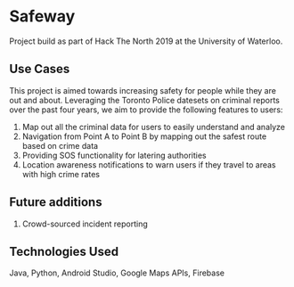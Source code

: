# Safeway

Project build as part of Hack The North 2019 at the University of Waterloo.

## Use Cases
This project is aimed towards increasing safety for people while they are out and about. Leveraging the Toronto Police datesets on criminal reports over the past four years, we aim to provide the following features to users:

1. Map out all the criminal data for users to easily understand and analyze
2. Navigation from Point A to Point B by mapping out the safest route based on crime data
3. Providing SOS functionality for latering authorities
4. Location awareness notifications to warn users if they travel to areas with high crime rates

## Future additions
1. Crowd-sourced incident reporting

## Technologies Used
Java, Python, Android Studio, Google Maps APIs, Firebase

